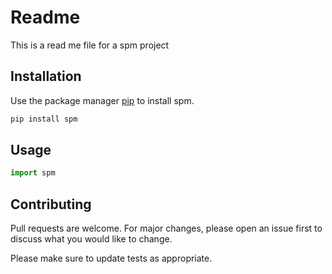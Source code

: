 # Readme

This is a read me file for a spm project

## Installation

Use the package manager [pip](https://pip.pypa.io/en/stable/) to install spm.

```bash
pip install spm
```

## Usage

```python
import spm
```

## Contributing

Pull requests are welcome. For major changes, please open an issue first
to discuss what you would like to change.

Please make sure to update tests as appropriate.
